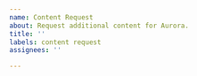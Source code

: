 ```yaml
---
name: Content Request
about: Request additional content for Aurora.
title: ''
labels: content request
assignees: ''

---
```

